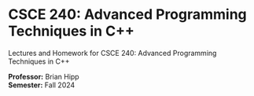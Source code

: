 # CSCE 240: Advanced Programming Techniques in C++

Lectures and Homework for CSCE 240: Advanced Programming Techniques in C++

**Professor:** Brian Hipp  
**Semester:** Fall 2024
